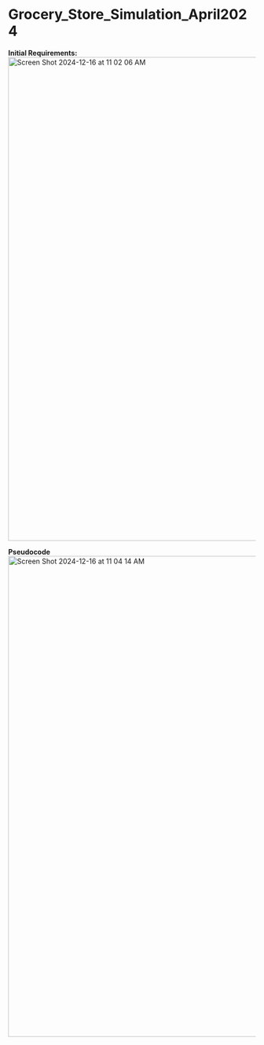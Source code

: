 # Grocery_Store_Simulation_April2024




**Initial Requirements:**
<img width="985" alt="Screen Shot 2024-12-16 at 11 02 06 AM" src="https://github.com/user-attachments/assets/0f1fed91-4b0d-4af9-825e-c1a0d95412b8" />




**Pseudocode**
<img width="979" alt="Screen Shot 2024-12-16 at 11 04 14 AM" src="https://github.com/user-attachments/assets/076222db-e815-47bb-9f3d-0e82f4bba39b" />
